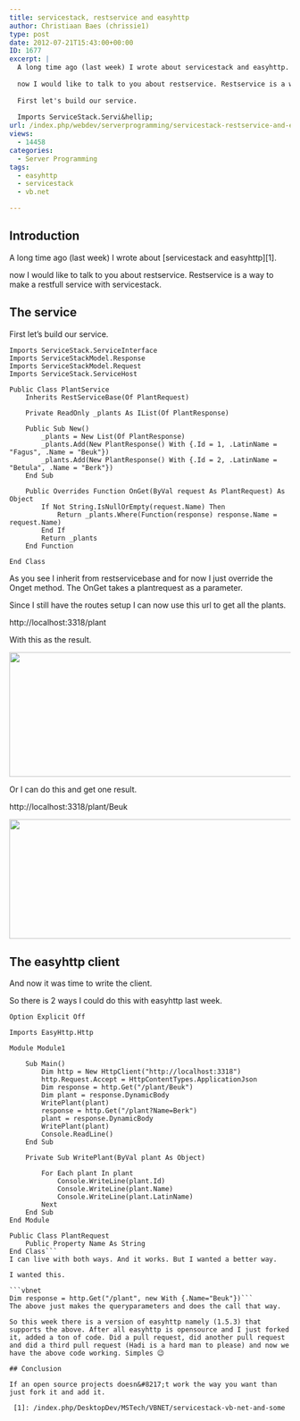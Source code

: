 ```yaml
---
title: servicestack, restservice and easyhttp
author: Christiaan Baes (chrissie1)
type: post
date: 2012-07-21T15:43:00+00:00
ID: 1677
excerpt: |
  A long time ago (last week) I wrote about servicestack and easyhttp.
  
  now I would like to talk to you about restservice. Restservice is a way to make a restfull service with servicestack.
  
  First let's build our service.
  
  Imports ServiceStack.Servi&hellip;
url: /index.php/webdev/serverprogramming/servicestack-restservice-and-easyhttp/
views:
  - 14458
categories:
  - Server Programming
tags:
  - easyhttp
  - servicestack
  - vb.net

---
```

## Introduction

A long time ago (last week) I wrote about [servicestack and easyhttp][1].

now I would like to talk to you about restservice. Restservice is a way to make a restfull service with servicestack.

## The service

First let&#8217;s build our service.

```vbnet
Imports ServiceStack.ServiceInterface
Imports ServiceStackModel.Response
Imports ServiceStackModel.Request
Imports ServiceStack.ServiceHost

Public Class PlantService
    Inherits RestServiceBase(Of PlantRequest)

    Private ReadOnly _plants As IList(Of PlantResponse)

    Public Sub New()
        _plants = New List(Of PlantResponse)
        _plants.Add(New PlantResponse() With {.Id = 1, .LatinName = "Fagus", .Name = "Beuk"})
        _plants.Add(New PlantResponse() With {.Id = 2, .LatinName = "Betula", .Name = "Berk"})
    End Sub

    Public Overrides Function OnGet(ByVal request As PlantRequest) As Object
        If Not String.IsNullOrEmpty(request.Name) Then
            Return _plants.Where(Function(response) response.Name = request.Name)
        End If
        Return _plants
    End Function

End Class
```
As you see I inherit from restservicebase and for now I just override the Onget method. The OnGet takes a plantrequest as a parameter. 

Since I still have the routes setup I can now use this url to get all the plants.

http://localhost:3318/plant

With this as the result.

<div class="image_block">
  <a href="/wp-content/uploads/users/chrissie1/servicestack/servicestack3.png?mtime=1342891714"><img alt="" src="/wp-content/uploads/users/chrissie1/servicestack/servicestack3.png?mtime=1342891714" width="661" height="223" /></a>
</div>

Or I can do this and get one result.

http://localhost:3318/plant/Beuk

<div class="image_block">
  <a href="/wp-content/uploads/users/chrissie1/servicestack/servicestack4.png?mtime=1342891886"><img alt="" src="/wp-content/uploads/users/chrissie1/servicestack/servicestack4.png?mtime=1342891886" width="660" height="214" /></a>
</div>

## The easyhttp client

And now it was time to write the client.

So there is 2 ways I could do this with easyhttp last week.

```vbnet
Option Explicit Off

Imports EasyHttp.Http

Module Module1

    Sub Main()
        Dim http = New HttpClient("http://localhost:3318")
        http.Request.Accept = HttpContentTypes.ApplicationJson
        Dim response = http.Get("/plant/Beuk")
        Dim plant = response.DynamicBody
        WritePlant(plant)
        response = http.Get("/plant?Name=Berk")
        plant = response.DynamicBody
        WritePlant(plant)
        Console.ReadLine()
    End Sub

    Private Sub WritePlant(ByVal plant As Object)

        For Each plant In plant
            Console.WriteLine(plant.Id)
            Console.WriteLine(plant.Name)
            Console.WriteLine(plant.LatinName)
        Next
    End Sub
End Module

Public Class PlantRequest
    Public Property Name As String
End Class```
I can live with both ways. And it works. But I wanted a better way.

I wanted this.

```vbnet
Dim response = http.Get("/plant", new With {.Name="Beuk"})```
The above just makes the queryparameters and does the call that way.

So this week there is a version of easyhttp namely (1.5.3) that supports the above. After all easyhttp is opensource and I just forked it, added a ton of code. Did a pull request, did another pull request and did a third pull request (Hadi is a hard man to please) and now we have the above code working. Simples 😉

## Conclusion

If an open source projects doesn&#8217;t work the way you want than just fork it and add it.

 [1]: /index.php/DesktopDev/MSTech/VBNET/servicestack-vb-net-and-some